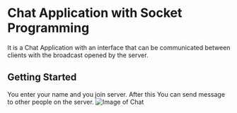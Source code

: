 # Chat Application with Socket Programming
It is a Chat Application with an interface that can be communicated between clients with the broadcast opened by the server.

## Getting Started
You enter your name and you join server. After this You can send message to other people on the server. 
![Image of Chat](https://github.com/berkantrl/Socket_Programming/Photos/chat.png)

